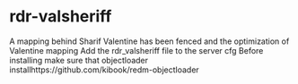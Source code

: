 # rdr-valsheriff
A mapping behind Sharif Valentine has been fenced and the optimization of Valentine mapping Add the rdr_valsheriff file to the server cfg 
Before installing make sure that objectloader installhttps://github.com/kibook/redm-objectloader
